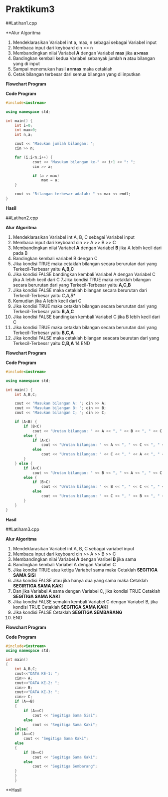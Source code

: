 # Praktikum3

##Latihan1.cpp

**Alur Algoritma
1. Mendeklarasikan Variabel int a, max, n sebagai sebagai Variabel input
2. Membaca input dari keyboard cin >> n
3. Membandingkan nilai Variabel **A** dengan Variabel **max** jika **a>max**
4. Bandingkan kembali kedua Variabel sebanyak jumlah **n** atau bilangan yang di input
5. Sampai menemukan hasil **a=max** maka cetaklah 
6. Cetak bilangan terbesar dari semua bilangan yang di inputkan

**Flowchart Program**


**Code Program**
```c++
#include<iostream>

using namespace std;

int main() {
    int i=0;
    int max=0;
    int n,a;

    cout << "Masukan jumlah bilangan: ";
    cin >> n;

    for (i;i<n;i++) {
            cout << "Masukan bilangan ke-" << i+1 << ": ";
            cin >> a;

            if (a > max)
                max = a;
    }

    cout << "Bilangan terbesar adalah: " << max << endl;
}
```

**Hasil**


##Latihan2.cpp

**Alur Algoritma**
1. Mendeklarasikan Variabel int A, B, C sebagai Variabel input
2. Membaca input dari keyboard cin >> A >> B >> C
3. Membandingkan nilai Variabel **A** dengan Variabel **B** jika A lebih kecil dari pada B
4. Bandingkan kembali variabel B dengan C
5. Jika kondisi TRUE maka cetaklah bilangan secara berurutan dari yang Terkecil-Terbesar yaitu **A,B,C**
6. Jika kondisi FALSE bandingkan kembali  Variabel A dengan Variabel C jika A lebih kecil dari C
7.Jika kondisi TRUE maka  cetaklah bilangan secara berurutan dari yang Terkecil-Terbesar yaitu **A,C,B**
8. Jika kondisi FALSE maka cetaklah bilangan secara berurutan dari Terkecil-Terbesar yaitu *C,A,B**
9. Kemudian jika A lebih kecil dari C
10. Jika kondisi TRUE maka cetaklah bilangan secara berurutan dari yang Terkecil-Terbesar yaitu **B,A,C**
11. Jika kondisi FALSE bandingkan kembali Variabel C jika B lebih kecil dari C
12. Jika kondisi TRUE maka cetaklah bilangan secara berurutan dari yang Terkecil-Terbesar yaitu **B,C,A**
13. Jika kondisi FALSE maka cetaklah bilangan seacara beurutan dari yang Terkecil-Terbessr yaitu **C,B,A**
14 END

**Flowchart Program**


**Code Program**
```c++
#include<iostream>

using namespace std;

int main() {
    int A,B,C;

    cout << "Masukan bilangan A: "; cin >> A;
    cout << "Masukan bilangan B: "; cin >> B;
    cout << "Masukan bilangan C; "; cin >> C;

    if (A<B) {
        if (B<C)
            cout << "Urutan bilangan: " << A << ", " << B << ", " << C << endl;
        else {
            if (A<C)
                cout << "Urutan bilangan: " << A << ", " << C << ", " << B << endl;
            else
                cout << "Urutan bilangan: " << C << ", " << A << ", " << B << endl;
        }
    } else {
        if (A<C)
            cout << "Urutan bilangan: " << B << ", " << A << ", " << C << endl;
        else {
            if (B<C)
                cout << "Urutan bilangan: " << B << ", " << C << ", " << A << endl;
            else
                cout << "Urutan bilangan: " << C << ", " << B << ", " << A << endl;
        }
    }
}
```
**Hasil**


##Latiham3.cpp

**Alur Algoritma**
1. Mendeklarasikan Variabel int A, B, C sebagai variabel input 
2. Membaca input dari keyboard cin >> A >> B >> C
3. Membandingkan nilai Variabel **A** dengan Varibel **B** jika sama
4. Bandingkan kembali Variabel A dengan Variabel C
5. Jika kondisi TRUE atau ketiga Variabel sama maka Cetaklah **SEGITIGA SAMA SISI**
6. Jika kondisi FALSE atau jika hanya dua yang sama maka Cetaklah **SEGIRTIGA SAMA KAKI**
7. Dan jika Variabel A sama dengan Variabel C, jika kondisi TRUE Cetaklah **SEGITIGA SAMA KAKI**
8. Jika kondisi FALSE semakin kembali Variabel C dengan Variabel B, jika kondisi TRUE Cetaklah **SEGITIGA SAMA KAKI**
9. Jika kondisi FALSE Cetaklah **SEGITIGA SEMBARANG**
10. END

**Flowchart Program**


**Code Program**
```c++
#include<iostream>
using namespace std;

int main()
{
    int A,B,C;
    cout<<"DATA KE-1: ";
    cin>> A;
    cout<<"DATA KE-2: ";
    cin>> B;
    cout<<"DATA KE-3: ";
    cin>> C;
    if (A==B)
    {
        if (A==C)
            cout << "Segitiga Sama Sisi";
        else
            cout << "Segitiga Sama Kaki";
    }else{
    if (A==C)
        cout << "Segitiga Sama Kaki";
    else
    {
        if (B==C)
            cout << "Segitiga Sama Kaki";
        else
            cout << "Segitiga Sembarang";
    }
    }
    }
```
**Hasil
